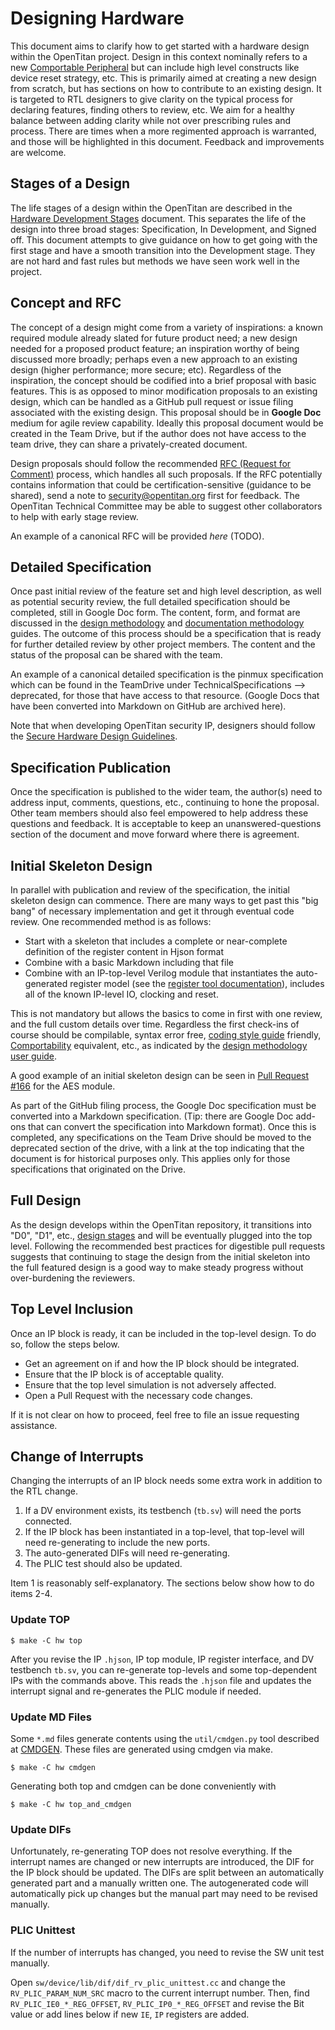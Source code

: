# Designing Hardware

This document aims to clarify how to get started with a hardware design within the OpenTitan project.
Design in this context nominally refers to a new [Comportable Peripheral](./comportability/README.md) but can include high level constructs like device reset strategy, etc.
This is primarily aimed at creating a new design from scratch, but has sections on how to contribute to an existing design.
It is targeted to RTL designers to give clarity on the typical process for declaring features, finding others to review, etc.
We aim for a healthy balance between adding clarity while not over prescribing rules and process.
There are times when a more regimented approach is warranted, and those will be highlighted in this document.
Feedback and improvements are welcome.


## Stages of a Design

The life stages of a design within the OpenTitan are described in the [Hardware Development Stages](../../project_governance/development_stages.md) document.
This separates the life of the design into three broad stages: Specification, In Development, and Signed off.
This document attempts to give guidance on how to get going with the first stage and have a smooth transition into the Development stage.
They are not hard and fast rules but methods we have seen work well in the project.


## Concept and RFC

The concept of a design might come from a variety of inspirations: a known required module already slated for future product need; a new design needed for a proposed product feature; an inspiration worthy of being discussed more broadly; perhaps even a new approach to an existing design (higher performance; more secure; etc).
Regardless of the inspiration, the concept should be codified into a brief proposal with basic features.
This is as opposed to minor modification proposals to an existing design, which can be handled as a GitHub pull request or issue filing associated with the existing design.
This proposal should be in **Google Doc** medium for agile review capability.
Ideally this proposal document would be created in the Team Drive, but if the author does not have access to the team drive, they can share a privately-created document.

Design proposals should follow the recommended [RFC (Request for Comment)](../../project_governance/rfc_process.md) process, which handles all such proposals.
If the RFC potentially contains information that could be certification-sensitive (guidance to be shared), send a note to security@opentitan.org first for feedback.
The OpenTitan Technical Committee may be able to suggest other collaborators to help with early stage review.

An example of a canonical RFC will be provided *here* (TODO).


## Detailed Specification

Once past initial review of the feature set and high level description, as well as potential security review, the full detailed specification should be completed, still in Google Doc form.
The content, form, and format are discussed in the [design methodology](./methodology.md) and [documentation methodology](../style_guides/markdown_usage_style.md) guides.
The outcome of this process should be a specification that is ready for further detailed review by other project members.
The content and the status of the proposal can be shared with the team.

An example of a canonical detailed specification is the pinmux specification which can be found in the TeamDrive under TechnicalSpecifications --> deprecated, for those that have access to that resource.
(Google Docs that have been converted into Markdown on GitHub are archived here).

Note that when developing OpenTitan security IP, designers should follow the [Secure Hardware Design Guidelines](../../security/implementation_guidelines/hardware/README.md).

## Specification Publication

Once the specification is published to the wider team, the author(s) need to address input, comments, questions, etc., continuing to hone the proposal.
Other team members should also feel empowered to help address these questions and feedback.
It is acceptable to keep an unanswered-questions section of the document and move forward where there is agreement.


## Initial Skeleton Design

In parallel with publication and review of the specification, the initial skeleton design can commence.
There are many ways to get past this "big bang" of necessary implementation and get it through eventual code review.
One recommended method is as follows:
* Start with a skeleton that includes a complete or near-complete definition of the register content in Hjson format
* Combine with a basic Markdown including that file
* Combine with an IP-top-level Verilog module that instantiates the auto-generated register model (see the [register tool documentation](../../../util/reggen/README.md)), includes all of the known IP-level IO, clocking and reset.

This is not mandatory but allows the basics to come in first with one review, and the full custom details over time.
Regardless the first check-ins of course should be compilable, syntax error free,
[coding style guide](https://github.com/lowRISC/style-guides/blob/master/VerilogCodingStyle.md)
friendly, [Comportability](./comportability/README.md) equivalent, etc., as indicated by the [design methodology user guide](./methodology.md).

A good example of an initial skeleton design can be seen in [Pull Request #166](https://github.com/lowRISC/opentitan/pull/166) for the AES module.

As part of the GitHub filing process, the Google Doc specification must be converted into a Markdown specification.
(Tip: there are Google Doc add-ons that can convert the specification into Markdown format).
Once this is completed, any specifications on the Team Drive should be moved to the deprecated section of the drive, with a link at the top indicating that the document is for historical purposes only.
This applies only for those specifications that originated on the Drive.


## Full Design

As the design develops within the OpenTitan repository, it transitions into "D0", "D1", etc., [design stages](../../project_governance/development_stages.md) and will be eventually plugged into the top level.
Following the recommended best practices for digestible pull requests suggests that continuing to stage the design from the initial skeleton into the full featured design is a good way to make steady progress without over-burdening the reviewers.

## Top Level Inclusion

Once an IP block is ready, it can be included in the top-level design.
To do so, follow the steps below.

* Get an agreement on if and how the IP block should be integrated.
* Ensure that the IP block is of acceptable quality.
* Ensure that the top level simulation is not adversely affected.
* Open a Pull Request with the necessary code changes.

If it is not clear on how to proceed, feel free to file an issue requesting assistance.

## Change of Interrupts

Changing the interrupts of an IP block needs some extra work in addition to the RTL change.
1. If a DV environment exists, its testbench (`tb.sv`) will need the ports connected.
1. If the IP block has been instantiated in a top-level, that top-level will need re-generating to include the new ports.
1. The auto-generated DIFs will need re-generating.
1. The PLIC test should also be updated.

Item 1 is reasonably self-explanatory.
The sections below show how to do items 2-4.

### Update TOP

```console
$ make -C hw top
```

After you revise the IP `.hjson`, IP top module, IP register interface, and DV testbench `tb.sv`, you can re-generate top-levels and some top-dependent IPs with the commands above.
This reads the `.hjson` file and updates the interrupt signal and re-generates the PLIC module if needed.

### Update MD Files

Some `*.md` files generate contents using the `util/cmdgen.py` tool described at [CMDGEN](../doc/README.md##cmdgen).
These files are generated using cmdgen via make.

```console
$ make -C hw cmdgen
```

Generating both top and cmdgen can be done conveniently with

```console
$ make -C hw top_and_cmdgen
```

### Update DIFs

Unfortunately, re-generating TOP does not resolve everything.
If the interrupt names are changed or new interrupts are introduced, the DIF for the IP block should be updated.
The DIFs are split between an automatically generated part and a manually written one.
The autogenerated code will automatically pick up changes but the manual part may need to be revised manually.

### PLIC Unittest

If the number of interrupts has changed, you need to revise the SW unit test manually.

Open `sw/device/lib/dif/dif_rv_plic_unittest.cc` and change the `RV_PLIC_PARAM_NUM_SRC` macro to the current interrupt number.
Then, find `RV_PLIC_IE0_*_REG_OFFSET`, `RV_PLIC_IP0_*_REG_OFFSET` and revise the Bit value or add lines below if new `IE`, `IP` registers are added.
